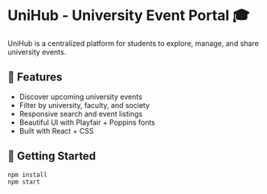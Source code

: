 # UniHub - University Event Portal 🎓

UniHub is a centralized platform for students to explore, manage, and share university events.

## 🌟 Features

- Discover upcoming university events
- Filter by university, faculty, and society
- Responsive search and event listings
- Beautiful UI with Playfair + Poppins fonts
- Built with React + CSS

## 🚀 Getting Started

```bash
npm install
npm start

